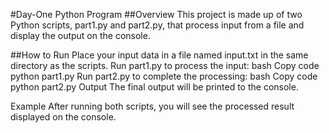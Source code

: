 #Day-One Python Program
##Overview
This project is made up of two Python scripts, part1.py and part2.py, that process input from a file and display the output on the console.

##How to Run
Place your input data in a file named input.txt in the same directory as the scripts.
Run part1.py to process the input:
bash
Copy code
python part1.py
Run part2.py to complete the processing:
bash
Copy code
python part2.py
Output
The final output will be printed to the console.

Example
After running both scripts, you will see the processed result displayed on the console.
